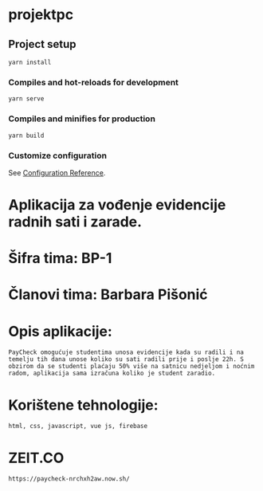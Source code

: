 # projektpc

## Project setup
```
yarn install
```

### Compiles and hot-reloads for development
```
yarn serve
```

### Compiles and minifies for production
```
yarn build
```

### Customize configuration
See [Configuration Reference](https://cli.vuejs.org/config/).

# Aplikacija za vođenje evidencije radnih sati i zarade.
# Šifra tima: BP-1
# Članovi tima: Barbara Pišonić

# Opis aplikacije: 
```
PayCheck omogućuje studentima unosa evidencije kada su radili i na temelju tih dana unose koliko su sati radili prije i poslje 22h. S obzirom da se studenti plaćaju 50% više na satnicu nedjeljom i noćnim radom, aplikacija sama izračuna koliko je student zaradio.
```

# Korištene tehnologije:
```
html, css, javascript, vue js, firebase
```

# ZEIT.CO
```
https://paycheck-nrchxh2aw.now.sh/
```
